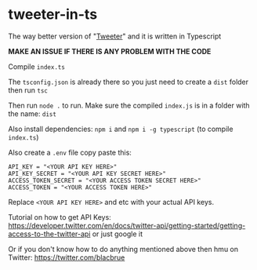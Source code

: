 # tweeter-in-ts
The way better version of "[Tweeter](https://github.com/blacbrue/tweeter)" and it is written in Typescript

**MAKE AN ISSUE IF THERE IS ANY PROBLEM WITH THE CODE**

Compile `index.ts`

The `tsconfig.json` is already there so you just need to create a `dist` folder then run `tsc`

Then run `node .` to run. Make sure the compiled `index.js` is in a folder with the name: `dist`

Also install dependencies: `npm i` and `npm i -g typescript` (to compile `index.ts`)

Also create a `.env` file copy paste this:

```
API_KEY = "<YOUR API KEY HERE>"
API_KEY_SECRET = "<YOUR API KEY SECRET HERE>"
ACCESS_TOKEN_SECRET = "<YOUR ACCESS TOKEN SECRET HERE>"
ACCESS_TOKEN = "<YOUR ACCESS TOKEN HERE>"
```

Replace `<YOUR API KEY HERE>` and etc with your actual API keys.

Tutorial on how to get API Keys: https://developer.twitter.com/en/docs/twitter-api/getting-started/getting-access-to-the-twitter-api or just google it

Or if you don't know how to do anything mentioned above then hmu on Twitter: https://twitter.com/blacbrue
